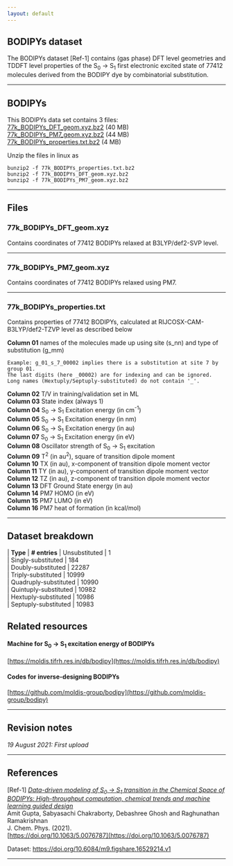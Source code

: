 ```yaml
---
layout: default
---
```


## BODIPYs dataset

The BODIPYs dataset [Ref-1] contains (gas phase) DFT level geometries and TDDFT level properties of the S<sub>0</sub> → S<sub>1</sub> first electronic excited state of 77412 molecules derived from the BODIPY dye by combinatorial substitution.

***

## BODIPYs

This BODIPYs data set contains  3 files:  
[77k_BODIPYs_DFT_geom.xyz.bz2](https://figshare.com/ndownloader/files/30562983) (40 MB)     
[77k_BODIPYs_PM7_geom.xyz.bz2](https://figshare.com/ndownloader/files/30562986) (44 MB)     
[77k_BODIPYs_properties.txt.bz2](https://figshare.com/ndownloader/files/30562989) (4 MB)    

Unzip the files in linux as
```
bunzip2 -f 77k_BODIPYs_properties.txt.bz2
bunzip2 -f 77k_BODIPYs_DFT_geom.xyz.bz2
bunzip2 -f 77k_BODIPYs_PM7_geom.xyz.bz2
```

***

## Files
### 77k_BODIPYs_DFT_geom.xyz 

Contains coordinates of 77412 BODIPYs relaxed at B3LYP/def2-SVP level.

***

### 77k_BODIPYs_PM7_geom.xyz 

Contains coordinates of 77412 BODIPYs relaxed using PM7.

***

### 77k_BODIPYs_properties.txt 

Contains properties of 77412 BODIPYs, calculated at RIJCOSX-CAM-B3LYP/def2-TZVP level as described below

**Column 01** names of the molecules made up using site (s_nn) and type of substitution (g_mm)

```
Example: g_01_s_7_00002 implies there is a substitution at site 7 by group 01. 
The last digits (here _00002) are for indexing and can be ignored.  
Long names (Hextuply/Septuply-substituted) do not contain '_'.
```

**Column 02** T/V in training/validation set in ML       
**Column 03** State index (always 1)    
**Column 04** S<sub>0</sub>  → S<sub>1</sub>  Excitation energy (in cm<sup>-1</sup>)    
**Column 05** S<sub>0</sub>  → S<sub>1</sub>  Excitation energy (in nm)     
**Column 06** S<sub>0</sub>  → S<sub>1</sub>  Excitation energy (in au)     
**Column 07** S<sub>0</sub>  → S<sub>1</sub>  Excitation energy (in eV)     
**Column 08** Oscillator strength of S<sub>0</sub>  → S<sub>1</sub>  excitation     
**Column 09** T<sup>2</sup> (in au<sup>2</sup>), square of transition dipole moment     
**Column 10** TX (in au), x-component of transition dipole moment vector     
**Column 11** TY (in au), y-component of transition dipole moment vector     
**Column 12** TZ (in au), z-component of transition dipole moment vector      
**Column 13** DFT Ground State energy (in au)      
**Column 14** PM7 HOMO (in eV)       
**Column 15** PM7 LUMO (in eV)       
**Column 16** PM7 heat of formation (in kcal/mol)      

***

## Dataset breakdown

| **Type**                 | **# entries**
| Unsubstituted            | 1       
| Singly-substituted       | 184      
| Doubly-substituted       | 22287     
| Triply-substituted       | 10999     
| Quadruply-substituted    | 10990     
| Quintuply-substituted    | 10982     
| Hextuply-substituted     | 10986     
| Septuply-substituted     | 10983     

## Related resources

#### Machine for S<sub>0</sub>  → S<sub>1</sub>  excitation energy of BODIPYs
[https://moldis.tifrh.res.in/db/bodipy](https://moldis.tifrh.res.in/db/bodipy)

#### Codes for inverse-designing BODIPYs
[https://github.com/moldis-group/bodipy](https://github.com/moldis-group/bodipy)

***

## Revision notes

_19 August 2021: First upload_

***

## References
[Ref-1] [_Data-driven modeling of S<sub>0</sub>  → S<sub>1</sub> transition in the Chemical Space of BODIPYs: High-throughput computation, chemical trends and
machine learning guided design_](https://doi.org/10.1063/5.0076787)            
Amit Gupta, Sabyasachi Chakraborty, Debashree Ghosh and Raghunathan Ramakrishnan     
J. Chem. Phys. (2021).  
[https://doi.org/10.1063/5.0076787](https://doi.org/10.1063/5.0076787)

Dataset: https://doi.org/10.6084/m9.figshare.16529214.v1

***
